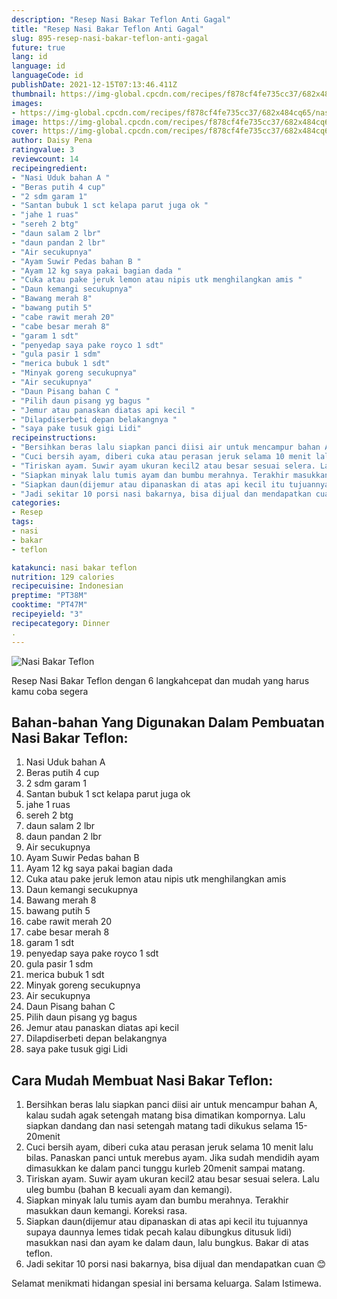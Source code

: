 ```yaml
---
description: "Resep Nasi Bakar Teflon Anti Gagal"
title: "Resep Nasi Bakar Teflon Anti Gagal"
slug: 895-resep-nasi-bakar-teflon-anti-gagal
future: true
lang: id
language: id
languageCode: id
publishDate: 2021-12-15T07:13:46.411Z 
thumbnail: https://img-global.cpcdn.com/recipes/f878cf4fe735cc37/682x484cq65/nasi-bakar-teflon-foto-resep-utama.png
images:
- https://img-global.cpcdn.com/recipes/f878cf4fe735cc37/682x484cq65/nasi-bakar-teflon-foto-resep-utama.png
image: https://img-global.cpcdn.com/recipes/f878cf4fe735cc37/682x484cq65/nasi-bakar-teflon-foto-resep-utama.png
cover: https://img-global.cpcdn.com/recipes/f878cf4fe735cc37/682x484cq65/nasi-bakar-teflon-foto-resep-utama.png
author: Daisy Pena
ratingvalue: 3
reviewcount: 14
recipeingredient:
- "Nasi Uduk bahan A "
- "Beras putih 4 cup"
- "2 sdm garam 1"
- "Santan bubuk 1 sct kelapa parut juga ok "
- "jahe 1 ruas"
- "sereh 2 btg"
- "daun salam 2 lbr"
- "daun pandan 2 lbr"
- "Air secukupnya"
- "Ayam Suwir Pedas bahan B "
- "Ayam 12 kg saya pakai bagian dada "
- "Cuka atau pake jeruk lemon atau nipis utk menghilangkan amis "
- "Daun kemangi secukupnya"
- "Bawang merah 8"
- "bawang putih 5"
- "cabe rawit merah 20"
- "cabe besar merah 8"
- "garam 1 sdt"
- "penyedap saya pake royco 1 sdt"
- "gula pasir 1 sdm"
- "merica bubuk 1 sdt"
- "Minyak goreng secukupnya"
- "Air secukupnya"
- "Daun Pisang bahan C "
- "Pilih daun pisang yg bagus "
- "Jemur atau panaskan diatas api kecil "
- "Dilapdiserbeti depan belakangnya "
- "saya pake tusuk gigi Lidi"
recipeinstructions:
- "Bersihkan beras lalu siapkan panci diisi air untuk mencampur bahan A, kalau sudah agak setengah matang bisa dimatikan kompornya. Lalu siapkan dandang dan nasi setengah matang tadi dikukus selama 15-20menit"
- "Cuci bersih ayam, diberi cuka atau perasan jeruk selama 10 menit lalu bilas. Panaskan panci untuk merebus ayam. Jika sudah mendidih ayam dimasukkan ke dalam panci tunggu kurleb 20menit sampai matang."
- "Tiriskan ayam. Suwir ayam ukuran kecil2 atau besar sesuai selera. Lalu uleg bumbu (bahan B kecuali ayam dan kemangi)."
- "Siapkan minyak lalu tumis ayam dan bumbu merahnya. Terakhir masukkan daun kemangi. Koreksi rasa."
- "Siapkan daun(dijemur atau dipanaskan di atas api kecil itu tujuannya supaya daunnya lemes tidak pecah kalau dibungkus ditusuk lidi) masukkan nasi dan ayam ke dalam daun, lalu bungkus. Bakar di atas teflon."
- "Jadi sekitar 10 porsi nasi bakarnya, bisa dijual dan mendapatkan cuan 😊"
categories:
- Resep
tags:
- nasi
- bakar
- teflon

katakunci: nasi bakar teflon 
nutrition: 129 calories
recipecuisine: Indonesian
preptime: "PT38M"
cooktime: "PT47M"
recipeyield: "3"
recipecategory: Dinner
. 
---
```



![Nasi Bakar Teflon](https://img-global.cpcdn.com/recipes/f878cf4fe735cc37/682x484cq65/nasi-bakar-teflon-foto-resep-utama.png)

Resep Nasi Bakar Teflon    dengan 6 langkahcepat dan mudah yang harus kamu coba segera

<!--inarticleads1-->

## Bahan-bahan Yang Digunakan Dalam Pembuatan Nasi Bakar Teflon:

1. Nasi Uduk bahan A 
1. Beras putih 4 cup
1. 2 sdm garam 1
1. Santan bubuk 1 sct kelapa parut juga ok 
1. jahe 1 ruas
1. sereh 2 btg
1. daun salam 2 lbr
1. daun pandan 2 lbr
1. Air secukupnya
1. Ayam Suwir Pedas bahan B 
1. Ayam 12 kg saya pakai bagian dada 
1. Cuka atau pake jeruk lemon atau nipis utk menghilangkan amis 
1. Daun kemangi secukupnya
1. Bawang merah 8
1. bawang putih 5
1. cabe rawit merah 20
1. cabe besar merah 8
1. garam 1 sdt
1. penyedap saya pake royco 1 sdt
1. gula pasir 1 sdm
1. merica bubuk 1 sdt
1. Minyak goreng secukupnya
1. Air secukupnya
1. Daun Pisang bahan C 
1. Pilih daun pisang yg bagus 
1. Jemur atau panaskan diatas api kecil 
1. Dilapdiserbeti depan belakangnya 
1. saya pake tusuk gigi Lidi



<!--inarticleads2-->

## Cara Mudah Membuat Nasi Bakar Teflon:

1. Bersihkan beras lalu siapkan panci diisi air untuk mencampur bahan A, kalau sudah agak setengah matang bisa dimatikan kompornya. Lalu siapkan dandang dan nasi setengah matang tadi dikukus selama 15-20menit
1. Cuci bersih ayam, diberi cuka atau perasan jeruk selama 10 menit lalu bilas. Panaskan panci untuk merebus ayam. Jika sudah mendidih ayam dimasukkan ke dalam panci tunggu kurleb 20menit sampai matang.
1. Tiriskan ayam. Suwir ayam ukuran kecil2 atau besar sesuai selera. Lalu uleg bumbu (bahan B kecuali ayam dan kemangi).
1. Siapkan minyak lalu tumis ayam dan bumbu merahnya. Terakhir masukkan daun kemangi. Koreksi rasa.
1. Siapkan daun(dijemur atau dipanaskan di atas api kecil itu tujuannya supaya daunnya lemes tidak pecah kalau dibungkus ditusuk lidi) masukkan nasi dan ayam ke dalam daun, lalu bungkus. Bakar di atas teflon.
1. Jadi sekitar 10 porsi nasi bakarnya, bisa dijual dan mendapatkan cuan 😊




Selamat menikmati hidangan spesial ini bersama keluarga. Salam Istimewa.
